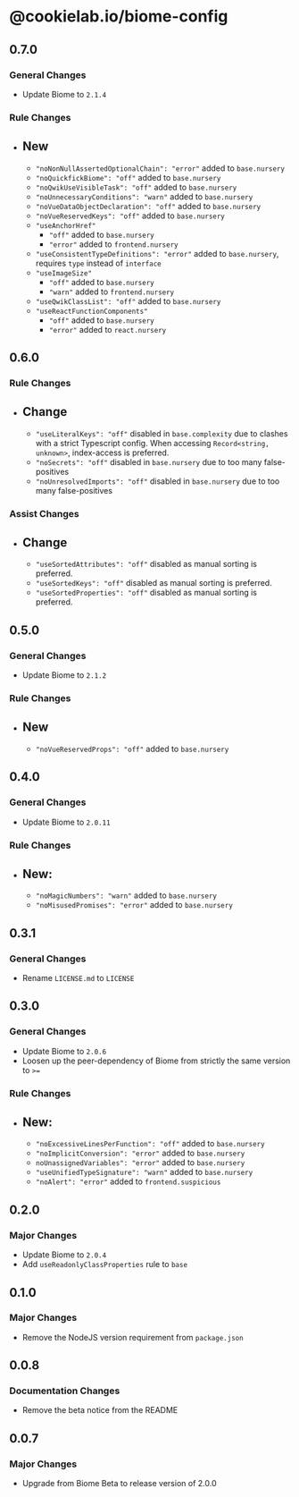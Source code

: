 # @cookielab.io/biome-config

## 0.7.0

### General Changes

- Update Biome to `2.1.4`

### Rule Changes

- ## New
  - `"noNonNullAssertedOptionalChain": "error"` added to `base.nursery`
  - `"noQuickfickBiome": "off"` added to `base.nursery`
  - `"noQwikUseVisibleTask": "off"` added to `base.nursery`
  - `"noUnnecessaryConditions": "warn"` added to `base.nursery`
  - `"noVueDataObjectDeclaration": "off"` added to `base.nursery`
  - `"noVueReservedKeys": "off"` added to `base.nursery`
  - `"useAnchorHref"`
    - `"off"` added to `base.nursery`
    - `"error"` added to `frontend.nursery`
  - `"useConsistentTypeDefinitions": "error"` added to `base.nursery`, requires `type` instead of `interface`
  - `"useImageSize"`
    - `"off"` added to `base.nursery`
    - `"warn"` added to `frontend.nursery`
  - `"useQwikClassList": "off"` added to `base.nursery`
  - `"useReactFunctionComponents"`
    - `"off"` added to `base.nursery`
    - `"error"` added to `react.nursery`

## 0.6.0

### Rule Changes

- ## Change
  - `"useLiteralKeys": "off"` disabled in `base.complexity` due to clashes with a strict Typescript config. When accessing `Record<string, unknown>`, index-access is preferred.
  - `"noSecrets": "off"` disabled in `base.nursery` due to too many false-positives
  - `"noUnresolvedImports": "off"` disabled in `base.nursery` due to too many false-positives

### Assist Changes

- ## Change
  - `"useSortedAttributes": "off"` disabled as manual sorting is preferred.
  - `"useSortedKeys": "off"` disabled as manual sorting is preferred.
  - `"useSortedProperties": "off"` disabled as manual sorting is preferred.

## 0.5.0

### General Changes

- Update Biome to `2.1.2`

### Rule Changes

- ## New
  - `"noVueReservedProps": "off"` added to `base.nursery`

## 0.4.0

### General Changes

- Update Biome to `2.0.11`

### Rule Changes

- ## New:
  - `"noMagicNumbers": "warn"` added to `base.nursery`
  - `"noMisusedPromises": "error"` added to `base.nursery`

## 0.3.1

### General Changes

- Rename `LICENSE.md` to `LICENSE`

## 0.3.0

### General Changes

- Update Biome to `2.0.6`
- Loosen up the peer-dependency of Biome from strictly the same version to `>=`

### Rule Changes

- ## New:
  - `"noExcessiveLinesPerFunction": "off"` added to `base.nursery`
  - `"noImplicitConversion": "error"` added to `base.nursery`
  - `noUnassignedVariables": "error"` added to `base.nursery`
  - `"useUnifiedTypeSignature": "warn"` added to `base.nursery`
  - `"noAlert": "error"` added to `frontend.suspicious`

## 0.2.0

### Major Changes

- Update Biome to `2.0.4`
- Add `useReadonlyClassProperties` rule to `base`

## 0.1.0

### Major Changes

- Remove the NodeJS version requirement from `package.json`

## 0.0.8

### Documentation Changes

- Remove the beta notice from the README

## 0.0.7

### Major Changes

- Upgrade from Biome Beta to release version of 2.0.0

